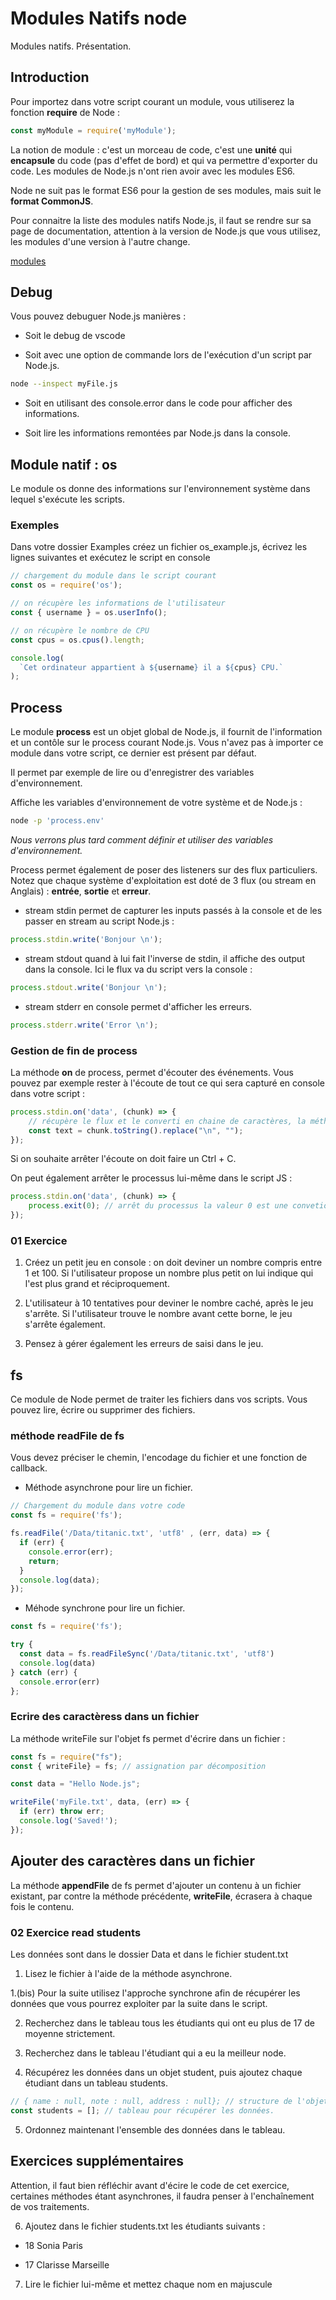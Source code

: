 # Modules Natifs node

Modules natifs. Présentation.

## Introduction

Pour importez dans votre script courant un module, vous utiliserez la fonction **require** de Node :

```js
const myModule = require('myModule');
```

La notion de module : c'est un morceau de code, c'est une **unité** qui **encapsule** du code (pas d'effet de bord) et qui va permettre d'exporter du code. Les modules de Node.js n'ont rien avoir avec les modules ES6.

Node ne suit pas le format ES6 pour la gestion de ses modules, mais suit le **format CommonJS**. 

Pour connaitre la liste des modules natifs Node.js, il faut se rendre sur sa page de documentation, attention à la version de Node.js que vous utilisez, les modules d'une version à l'autre change.

[modules](https://nodejs.org/dist/latest-v14.x/docs/api/)

## Debug

Vous pouvez debuguer Node.js  manières :

- Soit le debug de vscode

- Soit avec une option de commande lors de l'exécution d'un script par Node.js.

```bash
node --inspect myFile.js
```

- Soit en utilisant des console.error dans le code pour afficher des informations.

- Soit lire les informations remontées par Node.js dans la console.

## Module natif : os

Le module os donne des informations sur l'environnement système dans lequel s'exécute les scripts. 

### Exemples

Dans votre dossier Examples créez un fichier os_example.js, écrivez les lignes suivantes et exécutez le script en console

```js
// chargement du module dans le script courant
const os = require('os');

// on récupère les informations de l'utilisateur
const { username } = os.userInfo();

// on récupère le nombre de CPU
const cpus = os.cpus().length;

console.log(
  `Cet ordinateur appartient à ${username} il a ${cpus} CPU.`
);
```

## Process

Le module **process** est un objet global de Node.js, il fournit de l'information et un contôle sur le process courant Node.js. Vous n'avez pas à importer ce module dans votre script, ce dernier est présent par défaut.

Il permet par exemple de lire ou d'enregistrer des variables d'environnement. 

Affiche les variables d'environnement de votre système et de Node.js :

```bash
node -p 'process.env'
```

*Nous verrons plus tard comment définir et utiliser des variables d'environnement.*

Process permet également de poser des listeners sur des flux particuliers. Notez que chaque système d'exploitation est doté de 3 flux (ou stream en Anglais) : **entrée**, **sortie** et **erreur**.

- stream stdin permet de capturer les inputs passés à la console et de les passer en stream au script Node.js :

```js
process.stdin.write('Bonjour \n');
```

- stream stdout quand à lui fait l'inverse de stdin, il affiche des output dans la console. Ici le flux va du script vers la console :

```js
process.stdout.write('Bonjour \n');
```

- stream stderr en console permet d'afficher les erreurs.

```js
process.stderr.write('Error \n');
```

### Gestion de fin de process

La méthode **on** de process, permet d'écouter des événements. Vous pouvez par exemple rester à l'écoute de tout ce qui sera capturé en console dans votre script :

```js
process.stdin.on('data', (chunk) => {
    // récupère le flux et le converti en chaine de caractères, la méthode replace permet de supprimer le saut de ligne            
    const text = chunk.toString().replace("\n", ""); 
});
```

Si on souhaite arrêter l'écoute on doit faire un Ctrl + C. 

On peut également arrêter le processus lui-même dans le script JS :

```js
process.stdin.on('data', (chunk) => {
    process.exit(0); // arrêt du processus la valeur 0 est une convetion
});
```

### 01 Exercice 

1. Créez un petit jeu en console : on doit deviner un nombre compris entre 1 et 100. Si l'utilisateur propose un nombre plus petit on lui indique qui l'est plus grand et réciproquement. 

2. L'utilisateur à 10 tentatives pour deviner le nombre caché, après le jeu s'arrête. Si l'utilisateur trouve le nombre avant cette borne, le jeu s'arrête également. 

3. Pensez à gérer également les erreurs de saisi dans le jeu.

## fs

Ce module de Node permet de traiter les fichiers dans vos scripts. Vous pouvez lire, écrire ou supprimer des fichiers.

### méthode readFile de fs

Vous devez préciser le chemin, l'encodage du fichier et une fonction de callback.

- Méthode asynchrone pour lire un fichier.

```js
// Chargement du module dans votre code
const fs = require('fs');

fs.readFile('/Data/titanic.txt', 'utf8' , (err, data) => {
  if (err) {
    console.error(err);
    return;
  }
  console.log(data);
});
```

- Méhode synchrone pour lire un fichier.

```js
const fs = require('fs');

try {
  const data = fs.readFileSync('/Data/titanic.txt', 'utf8')
  console.log(data)
} catch (err) {
  console.error(err)
};
```

### Ecrire des caractèress dans un fichier

La méthode writeFile sur l'objet fs permet d'écrire dans un fichier :

```js
const fs = require("fs");
const { writeFile} = fs; // assignation par décomposition

const data = "Hello Node.js";

writeFile('myFile.txt', data, (err) => {
  if (err) throw err;
  console.log('Saved!');
});
```

## Ajouter des caractères dans un fichier

La méthode **appendFile** de fs permet d'ajouter un contenu à un fichier existant, par contre la méthode précédente, **writeFile**, écrasera à chaque fois le contenu.

### 02 Exercice read students

Les données sont dans le dossier Data et dans le fichier student.txt

1. Lisez le fichier à l'aide de la méthode asynchrone.

1.(bis) Pour la suite utilisez l'approche synchrone afin de récupérer les données que vous pourrez exploiter par la suite dans le script.

2. Recherchez dans le tableau tous les étudiants qui ont eu plus de 17 de moyenne strictement.

3. Recherchez dans le tableau l'étudiant qui a eu la meilleur node.

4. Récupérez les données dans un objet student, puis ajoutez chaque étudiant dans un tableau students.

```js
// { name : null, note : null, address : null}; // structure de l'objet
const students = []; // tableau pour récupérer les données.
```

5. Ordonnez maintenant l'ensemble des données dans le tableau.

## Exercices supplémentaires

Attention, il faut bien réfléchir avant d'écire le code de cet exercice, certaines méthodes étant asynchrones, il faudra penser à l'enchaînement de vos traitements.

6. Ajoutez dans le fichier students.txt les étudiants suivants :

- 18 Sonia Paris

- 17 Clarisse Marseille

7. Lire le fichier lui-même et mettez chaque nom en majuscule

